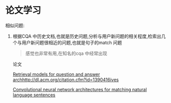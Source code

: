 # 论文学习

相似问题:

1. 根据CQA 中历史文档,也就是历史问题,分析与用户新问题的相关程度,检索出几个与用户新问题很相近的问题,也就是句子的match 问题

   >感觉也非常有用,在知名的cqa 中经常出现

   论文

   [Retrieval models for question and answer archhttp://dl.acm.org/citation.cfm?id=1390416ives](http://dl.acm.org/citation.cfm?id=1390416)

   [Convolutional neural network architectures for matching natural language sentences](http://papers.nips.cc/paper/5550-convolutional-neural-network-architectures-for-matching-natural-language-sentences)

